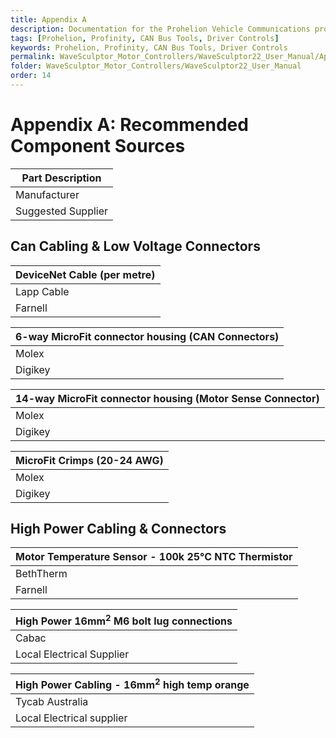 ```yaml
---
title: Appendix A
description: Documentation for the Prohelion Vehicle Communications protocol
tags: [Prohelion, Profinity, CAN Bus Tools, Driver Controls]
keywords: Prohelion, Profinity, CAN Bus Tools, Driver Controls
permalink: WaveSculptor_Motor_Controllers/WaveSculptor22_User_Manual/Appendix_A.html
folder: WaveSculptor_Motor_Controllers/WaveSculptor22_User_Manual
order: 14
---
```


# Appendix A: Recommended Component Sources

| <strong>Part Description</strong> |       
|-----------------------------------|
| Manufacturer                      | Manafacturer Part Number |
| Suggested Supplier                | Supplier Part Number     |

## Can Cabling & Low Voltage Connectors

| <strong>DeviceNet Cable (per metre)</strong> |      
|----------------------------------------------|
| Lapp Cable                                   | 2170343  |
| Farnell                                      | 161-7915 |

| <strong>6-way MicroFit connector housing (CAN Connectors)</strong>       
|----------------------------------------------------|
| Molex | 43025-0600 |
| Digikey | WM1785-ND |

| <strong>14-way MicroFit connector housing (Motor Sense Connector)</strong>       
|----------------------------------------------------|
| Molex | 43025-1400 |
| Digikey | WM2489-ND |

| <strong>MicroFit Crimps (20-24 AWG)</strong>       
|----------------------------------------------------|
| Molex | 43030-0007 |
| Digikey | WM1837-ND |

## High Power Cabling & Connectors

| <strong>Motor Temperature Sensor - 100k 25°C NTC Thermistor</strong>       
|----------------------------------------------------|
| BethTherm | 10KD6A372I |
| Farnell | 970-7298 |

| <strong>High Power 16mm<sup>2</sup> M6 bolt lug connections</strong>       
|----------------------------------------------------|
| Cabac | CAA 16-6 |
| Local Electrical Supplier | - |

| <strong>High Power Cabling - 16mm<sup>2</sup> high temp orange</strong>       
|----------------------------------------------------|
| Tycab Australia | ZDFX151102-OR |
| Local Electrical supplier | - |




